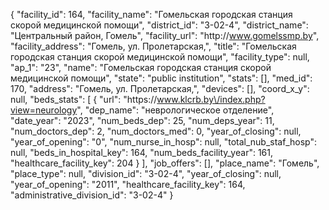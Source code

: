 {
    "facility_id": 164,
    "facility_name": "Гомельская городская станция скорой медицинской помощи",
    "district_id": "3-02-4",
    "district_name": "Центральный район, Гомель",
    "facility_url": "http:\/\/www.gomelssmp.by",
    "facility_address": "Гомель, ул. Пролетарская,",
    "title": "Гомельская городская станция скорой медицинской помощи",
    "facility_type": null,
    "ap_1": "23",
    "name": "Гомельская городская станция скорой медицинской помощи",
    "state": "public institution",
    "stats": [],
    "med_id": 170,
    "address": "Гомель, ул. Пролетарская,",
    "devices": [],
    "coord_x_y": null,
    "beds_stats": [
        {
            "url": "https:\/\/www.klcrb.by\/index.php?view=neurology",
            "dep_name": "неврологическое отделение",
            "date_year": "2023",
            "num_beds_dep": 25,
            "num_deps_year": 11,
            "num_doctors_dep": 2,
            "num_doctors_med": 0,
            "year_of_closing": null,
            "year_of_opening": "0",
            "num_nurse_in_hosp": null,
            "total_nub_staf_hosp": null,
            "beds_in_hospital_key": 164,
            "num_beds_facility_year": 161,
            "healthcare_facility_key": 204
        }
    ],
    "job_offers": [],
    "place_name": "Гомель",
    "place_type": null,
    "division_id": "3-02-4",
    "year_of_closing": null,
    "year_of_opening": "2011",
    "healthcare_facility_key": 164,
    "administrative_division_id": "3-02-4"
}